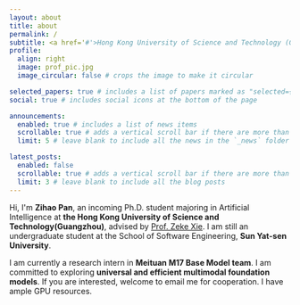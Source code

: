 ```yaml
---
layout: about
title: about
permalink: /
subtitle: <a href='#'>Hong Kong University of Science and Technology (Guangzhou)<br>Sun Yat-sen University<br>OPPO AI Center</a>
profile:
  align: right
  image: prof_pic.jpg
  image_circular: false # crops the image to make it circular

selected_papers: true # includes a list of papers marked as "selected={true}"
social: true # includes social icons at the bottom of the page

announcements:
  enabled: true # includes a list of news items
  scrollable: true # adds a vertical scroll bar if there are more than 3 news items
  limit: 5 # leave blank to include all the news in the `_news` folder

latest_posts:
  enabled: false
  scrollable: true # adds a vertical scroll bar if there are more than 3 new posts items
  limit: 3 # leave blank to include all the blog posts
---
```


Hi, I'm **Zihao Pan**, an incoming Ph.D. student majoring in Artificial Intelligence at **the Hong Kong University of Science and Technology(Guangzhou)**, advised by [Prof. Zeke Xie](https://sites.google.com/view/zeke-xie). I am still an undergraduate student at the School of Software Engineering, **Sun Yat-sen University**. 

I am currently a research intern in **Meituan M17 Base Model team**. I am committed to exploring **universal and efficient multimodal foundation models**. If you are interested, welcome to email me for cooperation. I have ample GPU resources.
